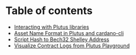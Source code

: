 # Table of contents

* [Interacting with Plutus libraries](README.md)
* [Asset Name Format in Plutus and cardano-cli](asset-name-format-in-plutus-and-cardano-cli.md)
* [Script Hash to Bech32 Shelley Address](script-hash-to-bech32-shelley-address.md)
* [Visualize Contract Logs from Plutus Playground](visualize-contract-logs-from-plutus-playground.md)
